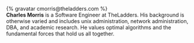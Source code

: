 <div class="profile-container">
  <div class="profile-thumb">
    {% gravatar cmorris@theladders.com %}
  </div>
  <div class="profile-content">
    <strong>Charles Morris</strong> is a Software Engineer at TheLadders. His background is otherwise varied and includes unix administration, network administration, DBA, and academic research. He values optimal algorithms and the fundamental forces that hold us all together.
  </div>
</div>
